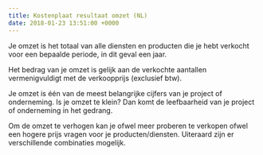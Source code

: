 ```yaml
---
title: Kostenplaat resultaat omzet (NL)
date: 2018-01-23 13:51:00 +0000
---
```

Je omzet is het totaal van alle diensten en producten die je hebt verkocht voor een bepaalde periode, in dit geval een jaar.

Het bedrag van je omzet is gelijk aan de verkochte aantallen vermenigvuldigt met de verkoopprijs (exclusief btw).

Je omzet is één van de meest belangrijke cijfers van je project of onderneming. Is je omzet te klein? Dan komt de leefbaarheid van je project of onderneming in het gedrang.

Om de omzet te verhogen kan je ofwel meer proberen te verkopen ofwel een hogere prijs vragen voor je producten/diensten. Uiteraard zijn er verschillende combinaties mogelijk.
